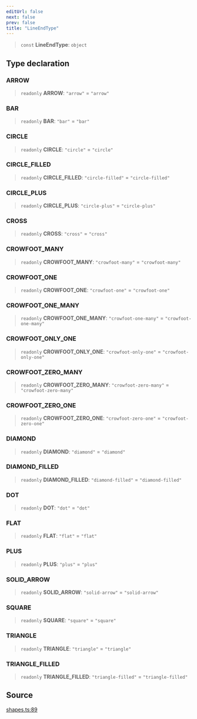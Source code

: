 ```yaml
---
editUrl: false
next: false
prev: false
title: "LineEndType"
---
```


> `const` **LineEndType**: `object`

## Type declaration

### ARROW

> `readonly` **ARROW**: `"arrow"` = `"arrow"`

### BAR

> `readonly` **BAR**: `"bar"` = `"bar"`

### CIRCLE

> `readonly` **CIRCLE**: `"circle"` = `"circle"`

### CIRCLE\_FILLED

> `readonly` **CIRCLE\_FILLED**: `"circle-filled"` = `"circle-filled"`

### CIRCLE\_PLUS

> `readonly` **CIRCLE\_PLUS**: `"circle-plus"` = `"circle-plus"`

### CROSS

> `readonly` **CROSS**: `"cross"` = `"cross"`

### CROWFOOT\_MANY

> `readonly` **CROWFOOT\_MANY**: `"crowfoot-many"` = `"crowfoot-many"`

### CROWFOOT\_ONE

> `readonly` **CROWFOOT\_ONE**: `"crowfoot-one"` = `"crowfoot-one"`

### CROWFOOT\_ONE\_MANY

> `readonly` **CROWFOOT\_ONE\_MANY**: `"crowfoot-one-many"` = `"crowfoot-one-many"`

### CROWFOOT\_ONLY\_ONE

> `readonly` **CROWFOOT\_ONLY\_ONE**: `"crowfoot-only-one"` = `"crowfoot-only-one"`

### CROWFOOT\_ZERO\_MANY

> `readonly` **CROWFOOT\_ZERO\_MANY**: `"crowfoot-zero-many"` = `"crowfoot-zero-many"`

### CROWFOOT\_ZERO\_ONE

> `readonly` **CROWFOOT\_ZERO\_ONE**: `"crowfoot-zero-one"` = `"crowfoot-zero-one"`

### DIAMOND

> `readonly` **DIAMOND**: `"diamond"` = `"diamond"`

### DIAMOND\_FILLED

> `readonly` **DIAMOND\_FILLED**: `"diamond-filled"` = `"diamond-filled"`

### DOT

> `readonly` **DOT**: `"dot"` = `"dot"`

### FLAT

> `readonly` **FLAT**: `"flat"` = `"flat"`

### PLUS

> `readonly` **PLUS**: `"plus"` = `"plus"`

### SOLID\_ARROW

> `readonly` **SOLID\_ARROW**: `"solid-arrow"` = `"solid-arrow"`

### SQUARE

> `readonly` **SQUARE**: `"square"` = `"square"`

### TRIANGLE

> `readonly` **TRIANGLE**: `"triangle"` = `"triangle"`

### TRIANGLE\_FILLED

> `readonly` **TRIANGLE\_FILLED**: `"triangle-filled"` = `"triangle-filled"`

## Source

[shapes.ts:89](https://github.com/dgmjs/dgmjs/blob/main/packages/core/src/shapes.ts#L89)
